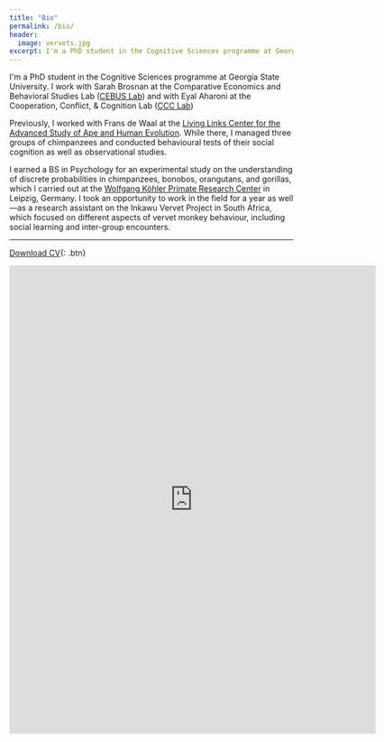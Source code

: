 ```yaml
---
title: "Bio"
permalink: /bio/
header:
  image: vervets.jpg
excerpt: I'm a PhD student in the Cognitive Sciences programme at Georgia State University. I work with Sarah Brosnan at the Comparative Economics and Behavioral Studies Lab (CEBUS Lab) and with Eyal Aharoni at the Cooperation, Conflict, & Cognition Lab (CCC Lab).
---
```


<!-- {% include toc title=page.title %} -->

I'm a PhD student in the Cognitive Sciences programme at Georgia State University. I work with Sarah Brosnan at the Comparative Economics and Behavioral Studies Lab ([CEBUS Lab](http://www.sarah-brosnan.com/lab)) and with Eyal Aharoni at the Cooperation, Conflict, & Cognition Lab ([CCC Lab](http://www.aharonilab.com))

Previously, I worked with Frans de Waal at the [Living Links Center for the Advanced Study of Ape and Human Evolution](http://emory.edu/LIVING_LINKS). While there, I managed three groups of chimpanzees and conducted behavioural tests of their social cognition as well as observational studies.
 
I earned a BS in Psychology for an experimental study on the understanding of discrete probabilities in chimpanzees, bonobos, orangutans, and gorillas, which I carried out at the [Wolfgang Köhler Primate Research Center](http://wkprc.eva.mpg.de/english/index.htm) in Leipzig, Germany. I took an opportunity to work in the field for a year as well—as a research assistant on the Inkawu Vervet Project in South Africa, which focused on different aspects of vervet monkey behaviour, including social learning and inter-group encounters.

***

[<i class='fa fa-file-pdf-o'></i> Download CV](https://github.com/jwatzek/cv/raw/master/cv.pdf){: .btn}

<iframe src="https://docs.google.com/viewer?url=https://github.com/jwatzek/cv/raw/master/cv.pdf&embedded=true" style="width:650px; height:830px;" frameborder="0"></iframe>

